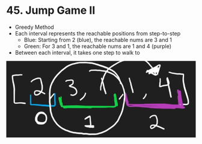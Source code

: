 # 45. Jump Game II
* Greedy Method
* Each interval represents the reachable positions from step-to-step
  * Blue: Starting from 2 (blue), the reachable nums are 3 and 1
  * Green: For 3 and 1, the reachable nums are 1 and 4 (purple)
* Between each interval, it takes one step to walk to

![alt text](image.png)
